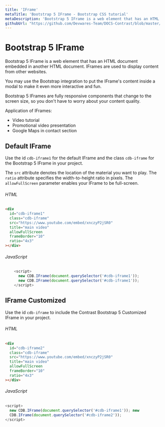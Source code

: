 ```yaml
---
title: 'IFrame'
metaTitle: 'Bootstrap 5 IFrame - Bootstrap CSS tutorial'
metaDescription: 'Bootstrap 5 IFrame is a web element that has an HTML document embedded in another HTML document.'
githubUrl: "https://github.com/Devwares-Team/DOCS-Contrast/blob/master/content/contrast/javascript/components/iframe.md"
---
```

# Bootstrap 5 IFrame

Bootstrap 5 IFrame is a web element that has an HTML document  embedded in another HTML document. IFrames are used to display content from other websites.

You may use the Bootstrap integration to put the IFrame's content inside a modal to make it even more interactive and fun.

Bootstrap 5 IFrames are fully responsive components that change to the screen size, so you don't have to worry about your content quality.

Application of IFrames:

- Video tutorial
- Promotional video presentation
- Google Maps in contact section

## Default IFrame

Use the id `cdb-iframe1` for the default IFrame and the class `cdb-iframe` for the Bootstrap 5 IFrame in your project.

The `src` attribute denotes the location of the material you want to play. The `ratio` attribute specifies the width-to-height ratio in pixels. The `allowFullScreen` parameter enables your IFrame to be full-screen.

<Iframe1/>

###### HTML

```html
<div
  id="cdb-iframe1"
  class="cdb-iframe"
  src="https://www.youtube.com/embed/xnczyP2jSR0"
  title="main video"
  allowFullScreen
  frameBorder="10"
  ratio="4x3"
></div>
```

###### JavaScript

```js
    <script>
      new CDB.IFrame(document.querySelector('#cdb-iframe1'));
      new CDB.IFrame(document.querySelector('#cdb-iframe1'));
    </script>
```

## IFrame Customized

Use the id `cdb-iframe` to include the Contrast Bootstrap 5 Customized IFrame in your project.

###### HTML

```html
<div
  id="cdb-iframe2"
  class="cdb-iframe"
  src="https://www.youtube.com/embed/xnczyP2jSR0"
  title="main video"
  allowFullScreen
  frameBorder="10"
  ratio="4x3"
></div>
```

###### JavaScript

```js
<script>
  new CDB.IFrame(document.querySelector('#cdb-iframe1')); new
  CDB.IFrame(document.querySelector('#cdb-iframe2'));
</script>
```
